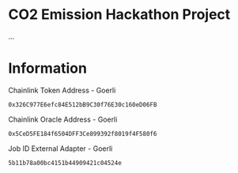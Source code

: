 # CO2 Emission Hackathon Project

...

# Information

Chainlink Token Address - Goerli
```shell
0x326C977E6efc84E512bB9C30f76E30c160eD06FB
```


Chainlink Oracle Address - Goerli
```shell
0x5CeD5FE184f6504DFF3Ce899392f8019f4F580f6
```

Job ID External Adapter - Goerli
```shell
5b11b78a00bc4151b44909421c04524e
```


